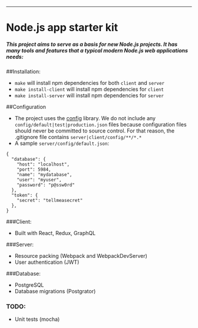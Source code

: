 ----
# Node.js app starter kit

##### This project aims to serve as a basis for new Node.js projects.  It has many tools and features that a typical modern Node.js web applications needs:

##Installation:
- `make` will install npm dependencies for both `client` and `server`
- `make install-client` will install npm dependencies for `client`
- `make install-server` will install npm dependencies for `server`

##Configuration
- The project uses the [config](https://www.npmjs.com/package/config) library.  We do not include any `config/default|test|production.json` files because configuration files should never be committed to source control.  For that reason, the .gitignore file contains `server|client/config/**/*.*`
- A sample `server/config/default.json`:

>
    {
      "database": {
        "host": "localhost",
        "port": 5984,
        "name": "mydatabase",
        "user": "myuser",
        "password": "p@ssw0rd"
      },
      "token": {
        "secret": "tellmeasecret"
      },
    }

###Client:
- Built with React, Redux, GraphQL


###Server:
- Resource packing (Webpack and WebpackDevServer)
- User authentication (JWT)


###Database:
- PostgreSQL
- Database migrations (Postgrator)


### TODO:
- Unit tests (mocha)
